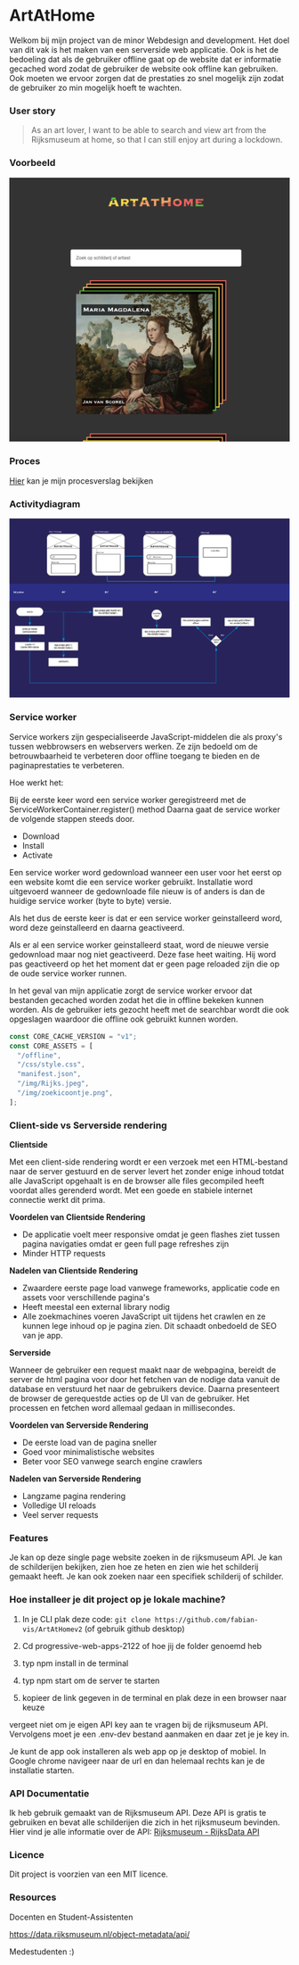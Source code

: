 # ArtAtHome

Welkom bij mijn project van de minor Webdesign and development. Het doel van dit vak is het maken van een serverside web applicatie. Ook is het de bedoeling dat als de gebruiker offline gaat op de website dat er informatie gecached word zodat de gebruiker de website ook offline kan gebruiken. Ook moeten we ervoor zorgen dat de prestaties zo snel mogelijk zijn zodat de gebruiker zo min mogelijk hoeft te wachten.

### User story

> As an art lover, I want to be able to search and view art from the Rijksmuseum at home, so that I can still enjoy art during a lockdown.

### Voorbeeld

![Voorbeeld](public/img/voorbeeldweb.png)

### Proces

[Hier](https://github.com/fabian-vis/ArtAtHomev2/wiki "procesverslag") kan je mijn procesverslag bekijken

### Activitydiagram

![Activitydiagram](public/img/activitydiagramserverside.png)

### Service worker

Service workers zijn gespecialiseerde JavaScript-middelen die als proxy's tussen webbrowsers en webservers werken. Ze zijn bedoeld om de betrouwbaarheid te verbeteren door offline toegang te bieden en de paginaprestaties te verbeteren.

Hoe werkt het:

Bij de eerste keer word een service worker geregistreerd met de ServiceWorkerContainer.register() method
Daarna gaat de service worker de volgende stappen steeds door.

- Download
- Install
- Activate

Een service worker word gedownload wanneer een user voor het eerst op een website komt die een service worker gebruikt.
Installatie word uitgevoerd wanneer de gedownloade file nieuw is of anders is dan de huidige service worker (byte to byte) versie.

Als het dus de eerste keer is dat er een service worker geinstalleerd word, word deze geinstalleerd en daarna geactiveerd.

Als er al een service worker geinstalleerd staat, word de nieuwe versie gedownload maar nog niet geactiveerd. Deze fase heet waiting. Hij word
pas geactiveerd op het het moment dat er geen page reloaded zijn die op de oude service worker runnen.

In het geval van mijn applicatie zorgt de service worker ervoor dat bestanden gecached worden zodat het die in offline bekeken kunnen worden.
Als de gebruiker iets gezocht heeft met de searchbar wordt die ook opgeslagen waardoor die offline ook gebruikt kunnen worden.

```js
const CORE_CACHE_VERSION = "v1";
const CORE_ASSETS = [
  "/offline",
  "/css/style.css",
  "manifest.json",
  "/img/Rijks.jpeg",
  "/img/zoekicoontje.png",
];
```

### Client-side vs Serverside rendering

**Clientside**

Met een client-side rendering wordt er een verzoek met een HTML-bestand naar de server gestuurd en de server levert het zonder enige inhoud totdat alle JavaScript opgehaalt is en de browser alle files gecompiled heeft voordat alles gerenderd wordt. Met een goede en stabiele internet connectie werkt dit prima.

**Voordelen van Clientside Rendering**

- De applicatie voelt meer responsive omdat je geen flashes ziet tussen pagina navigaties omdat er geen full page refreshes zijn
- Minder HTTP requests

**Nadelen van Clientside Rendering**

- Zwaardere eerste page load vanwege frameworks, applicatie code en assets voor verschillende pagina's
- Heeft meestal een external library nodig
- Alle zoekmachines voeren JavaScript uit tijdens het crawlen en ze kunnen lege inhoud op je pagina zien. Dit schaadt onbedoeld de SEO van je app.

**Serverside**

Wanneer de gebruiker een request maakt naar de webpagina, bereidt de server de html pagina voor door het fetchen van de nodige data vanuit de database en verstuurd het naar de gebruikers device. Daarna presenteert de browser de gerequestde acties op de UI van de gebruiker. Het processen en fetchen word allemaal gedaan in millisecondes.

**Voordelen van Serverside Rendering**

- De eerste load van de pagina sneller
- Goed voor minimalistische websites
- Beter voor SEO vanwege search engine crawlers

**Nadelen van Serverside Rendering**

- Langzame pagina rendering
- Volledige UI reloads
- Veel server requests

### Features

Je kan op deze single page website zoeken in de rijksmuseum API. Je kan de schilderijen bekijken, zien hoe ze heten en zien wie het schilderij gemaakt heeft. Je kan ook zoeken naar een specifiek schilderij of schilder.

### Hoe installeer je dit project op je lokale machine?

1. In je CLI plak deze code: `git clone https://github.com/fabian-vis/ArtAtHomev2` (of gebruik github desktop)

2. Cd progressive-web-apps-2122 of hoe jij de folder genoemd heb

3. typ npm install in de terminal

4. typ npm start om de server te starten

5. kopieer de link gegeven in de terminal en plak deze in een browser naar keuze

vergeet niet om je eigen API key aan te vragen bij de rijksmuseum API. Vervolgens moet je een .env-dev bestand aanmaken en daar zet je je key in.

Je kunt de app ook installeren als web app op je desktop of mobiel. In Google chrome navigeer naar de url en dan helemaal rechts kan je de installatie starten.

### API Documentatie

Ik heb gebruik gemaakt van de Rijksmuseum API. Deze API is gratis te gebruiken en bevat alle schilderijen die zich in het rijksmuseum bevinden. Hier vind je alle informatie over de API: [Rijksmuseum - RijksData API](https://github.com/cmda-minor-web/web-app-from-scratch-2122/blob/main/course/rijksmuseum.md)

### Licence

Dit project is voorzien van een MIT licence.

### Resources

Docenten en Student-Assistenten

https://data.rijksmuseum.nl/object-metadata/api/

Medestudenten :)
